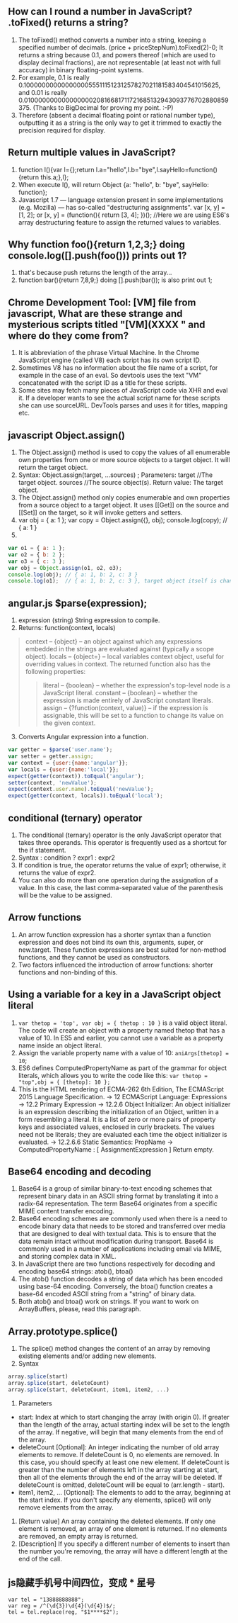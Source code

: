 ## How can I round a number in JavaScript? .toFixed() returns a string?
1. The toFixed() method converts a number into a string, keeping a specified number of decimals. (price + priceStepNum).toFixed(2)-0; It returns a string because 0.1, and powers thereof (which are used to display decimal fractions), are not representable (at least not with full accuracy) in binary floating-point systems.
2. For example, 0.1 is really 0.1000000000000000055511151231257827021181583404541015625, and 0.01 is really 0.01000000000000000020816681711721685132943093776702880859375. (Thanks to BigDecimal for proving my point. :-P)
3. Therefore (absent a decimal floating point or rational number type), outputting it as a string is the only way to get it trimmed to exactly the precision required for display.

## Return multiple values in JavaScript?
1. function l(){var l={};return l.a="hello",l.b="bye",l.sayHello=function(){return this.a;},l};
2. When execute l(), will return Object {a: "hello", b: "bye", sayHello: function};
3. Javascript 1.7 — language extension present in some implementations (e.g. Mozilla) — has so-called "destructuring assignments". var [x, y] = [1, 2]; or [x, y] = (function(){ return [3, 4]; })(); //Here we are using ES6's array destructuring feature to assign the returned values to variables.

## Why function foo(){return 1,2,3;} doing console.log([].push(foo())) prints out 1?
1. that's because push returns the length of the array...
2. function bar(){return 7,8,9;} doing [].push(bar()); is also print out 1;

## Chrome Development Tool: [VM] file from javascript, What are these strange and mysterious scripts titled "[VM](XXXX " and where do they come from?
1. It is abbreviation of the phrase Virtual Machine. In the Chrome JavaScript engine (called V8) each script has its own script ID.
2. Sometimes V8 has no information about the file name of a script, for example in the case of an eval. So devtools uses the text "VM" concatenated with the script ID as a title for these scripts.
3. Some sites may fetch many pieces of JavaScript code via XHR and eval it. If a developer wants to see the actual script name for these scripts she can use sourceURL. DevTools parses and uses it for titles, mapping etc.

## javascript Object.assign()
1. The Object.assign() method is used to copy the values of all enumerable own properties from one or more source objects to a target object. It will return the target object.
2. Syntax: Object.assign(target, ...sources) ; Parameters: target //The target object. sources //The source object(s). Return value: The target object.
3. The Object.assign() method only copies enumerable and own properties from a source object to a target object. It uses [[Get]] on the source and [[Set]] on the target, so it will invoke getters and setters.
4. var obj = { a: 1 }; var copy = Object.assign({}, obj); console.log(copy); // { a: 1 }
5.
````javascript
var o1 = { a: 1 };
var o2 = { b: 2 };
var o3 = { c: 3 };
var obj = Object.assign(o1, o2, o3);
console.log(obj); // { a: 1, b: 2, c: 3 }
console.log(o1);  // { a: 1, b: 2, c: 3 }, target object itself is changed.
````

## angular.js $parse(expression);
1. expression   (string)  String expression to compile.
2. Returns: function(context, locals)
> context – {object} – an object against which any expressions embedded in the strings are evaluated against (typically a scope object).
> locals – {object=} – local variables context object, useful for overriding values in context.
> The returned function also has the following properties:
>> literal – {boolean} – whether the expression's top-level node is a JavaScript literal.
>> constant – {boolean} – whether the expression is made entirely of JavaScript constant literals.
>> assign – {?function(context, value)} – if the expression is assignable, this will be set to a function to change its value on the given context.
3. Converts Angular expression into a function.
````javascript
var getter = $parse('user.name');
var setter = getter.assign;
var context = {user:{name:'angular'}};
var locals = {user:{name:'local'}};
expect(getter(context)).toEqual('angular');
setter(context, 'newValue');
expect(context.user.name).toEqual('newValue');
expect(getter(context, locals)).toEqual('local');
````
## conditional (ternary) operator
1. The conditional (ternary) operator is the only JavaScript operator that takes three operands. This operator is frequently used as a shortcut for the if statement.
2. Syntax : condition ? expr1 : expr2
3. If condition is true, the operator returns the value of expr1; otherwise, it returns the value of expr2.
4. You can also do more than one operation during the assignation of a value. In this case, the last comma-separated value of the parenthesis will be the value to be assigned.

## Arrow functions
1. An arrow function expression has a shorter syntax than a function expression and does not bind its own this, arguments, super, or new.target. These function expressions are best suited for non-method functions, and they cannot be used as constructors.
2. Two factors influenced the introduction of arrow functions: shorter functions and non-binding of this.

## Using a variable for a key in a JavaScript object literal
1. `var thetop = 'top', var obj = { thetop : 10 }` is a valid object literal. The code will create an object with a property named thetop that has a value of 10. In ES5 and earlier, you cannot use a variable as a property name inside an object literal.
2. Assign the variable property name with a value of 10: `aniArgs[thetop] = 10`;
3. ES6 defines ComputedPropertyName as part of the grammar for object literals, which allows you to write the code like this: `var thetop = "top",obj = { [thetop]: 10 };`
4. This is the HTML rendering of ECMA-262 6th Edition, The ECMAScript 2015 Language Specification. -> 12 ECMAScript Language: Expressions -> 12.2 Primary Expression -> 12.2.6 Object Initializer: An object initializer is an expression describing the initialization of an Object, written in a form resembling a literal. It is a list of zero or more pairs of property keys and associated values, enclosed in curly brackets. The values need not be literals; they are evaluated each time the object initializer is evaluated. -> 12.2.6.6 Static Semantics: PropName -> ComputedPropertyName : [ AssignmentExpression ] Return empty.

## Base64 encoding and decoding
1. Base64 is a group of similar binary-to-text encoding schemes that represent binary data in an ASCII string format by translating it into a radix-64 representation. The term Base64 originates from a specific MIME content transfer encoding.
2. Base64 encoding schemes are commonly used when there is a need to encode binary data that needs to be stored and transferred over media that are designed to deal with textual data. This is to ensure that the data remain intact without modification during transport. Base64 is commonly used in a number of applications including email via MIME, and storing complex data in XML.
3. In JavaScript there are two functions respectively for decoding and encoding base64 strings: atob(), btoa()
4. The atob() function decodes a string of data which has been encoded using base-64 encoding. Conversely, the btoa() function creates a base-64 encoded ASCII string from a "string" of binary data.
5. Both atob() and btoa() work on strings. If you want to work on ArrayBuffers, please, read this paragraph.

## Array.prototype.splice()
1. The splice() method changes the content of an array by removing existing elements and/or adding new elements.
1. Syntax
````javascript
array.splice(start)
array.splice(start, deleteCount)
array.splice(start, deleteCount, item1, item2, ...)
````
1. Parameters
- start: Index at which to start changing the array (with origin 0). If greater than the length of the array, actual starting index will be set to the length of the array. If negative, will begin that many elements from the end of the array.
- deleteCount [Optional]: An integer indicating the number of old array elements to remove. If deleteCount is 0, no elements are removed. In this case, you should specify at least one new element. If deleteCount is greater than the number of elements left in the array starting at start, then all of the elements through the end of the array will be deleted. If deleteCount is omitted, deleteCount will be equal to (arr.length - start).
- item1, item2, ... [Optional]: The elements to add to the array, beginning at the start index. If you don't specify any elements, splice() will only remove elements from the array.
1. [Return value] An array containing the deleted elements. If only one element is removed, an array of one element is returned. If no elements are removed, an empty array is returned.
1. [Description] If you specify a different number of elements to insert than the number you're removing, the array will have a different length at the end of the call.

## js隐藏手机号中间四位，变成 * 星号
````
var tel = "13888888888";
var reg = /^(\d{3})\d{4}(\d{4})$/;
tel = tel.replace(reg, "$1****$2");
````
